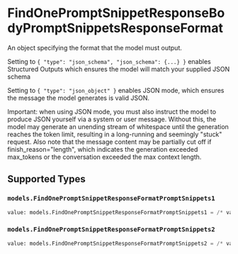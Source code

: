 # FindOnePromptSnippetResponseBodyPromptSnippetsResponseFormat

An object specifying the format that the model must output. 

 Setting to `{ "type": "json_schema", "json_schema": {...} }` enables Structured Outputs which ensures the model will match your supplied JSON schema 

 Setting to `{ "type": "json_object" }` enables JSON mode, which ensures the message the model generates is valid JSON.

Important: when using JSON mode, you must also instruct the model to produce JSON yourself via a system or user message. Without this, the model may generate an unending stream of whitespace until the generation reaches the token limit, resulting in a long-running and seemingly "stuck" request. Also note that the message content may be partially cut off if finish_reason="length", which indicates the generation exceeded max_tokens or the conversation exceeded the max context length.


## Supported Types

### `models.FindOnePromptSnippetResponseFormatPromptSnippets1`

```python
value: models.FindOnePromptSnippetResponseFormatPromptSnippets1 = /* values here */
```

### `models.FindOnePromptSnippetResponseFormatPromptSnippets2`

```python
value: models.FindOnePromptSnippetResponseFormatPromptSnippets2 = /* values here */
```

